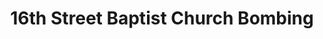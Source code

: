 ---
title: 16th Street Baptist Church Bombing
year: 1963
location: Birmingham, Alabama
duration: 5th September, 1963
image: media/images/events/baptist_church_bombing.jpeg
image-desc: Congress of Racial Equality and members of the All Souls Church, Unitarian located in Washington, D.C. march in memory of the 16th Street Baptist Church bombing victims. The banner, which says “No more Birminghams”, shows a picture of the aftermath of the bombing. 22 September 1963
source-name: Library of Congress
image-source: http://loc.gov/pictures/resource/ppmsca.04298/
description: A bomb explodes on Sunday morning services, in Birmingham, Alabama, tragically killing four young school girls. This church was commonly used as a meeting place for civil rights leaders like MLK. A member of the Ku Klux Klan was charged with murder and burying the bombs.
category: 16th Street Baptist Church Bombing
song1: Mississippi Goddam


---